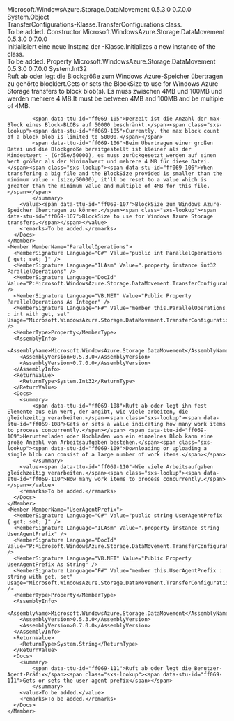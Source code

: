 <Type Name="TransferConfigurations" FullName="Microsoft.WindowsAzure.Storage.DataMovement.TransferConfigurations">
  <TypeSignature Language="C#" Value="public class TransferConfigurations" />
  <TypeSignature Language="ILAsm" Value=".class public auto ansi beforefieldinit TransferConfigurations extends System.Object" />
  <TypeSignature Language="DocId" Value="T:Microsoft.WindowsAzure.Storage.DataMovement.TransferConfigurations" />
  <TypeSignature Language="VB.NET" Value="Public Class TransferConfigurations" />
  <TypeSignature Language="F#" Value="type TransferConfigurations = class" />
  <AssemblyInfo>
    <AssemblyName>Microsoft.WindowsAzure.Storage.DataMovement</AssemblyName>
    <AssemblyVersion>0.5.3.0</AssemblyVersion>
    <AssemblyVersion>0.7.0.0</AssemblyVersion>
  </AssemblyInfo>
  <Base>
    <BaseTypeName>System.Object</BaseTypeName>
  </Base>
  <Interfaces />
  <Docs>
    <summary>
            <span data-ttu-id="ff069-101">TransferConfigurations-Klasse.</span><span class="sxs-lookup"><span data-stu-id="ff069-101">TransferConfigurations class.</span></span>
            </summary>
    <remarks>To be added.</remarks>
  </Docs>
  <Members>
    <Member MemberName=".ctor">
      <MemberSignature Language="C#" Value="public TransferConfigurations ();" />
      <MemberSignature Language="ILAsm" Value=".method public hidebysig specialname rtspecialname instance void .ctor() cil managed" />
      <MemberSignature Language="DocId" Value="M:Microsoft.WindowsAzure.Storage.DataMovement.TransferConfigurations.#ctor" />
      <MemberSignature Language="VB.NET" Value="Public Sub New ()" />
      <MemberType>Constructor</MemberType>
      <AssemblyInfo>
        <AssemblyName>Microsoft.WindowsAzure.Storage.DataMovement</AssemblyName>
        <AssemblyVersion>0.5.3.0</AssemblyVersion>
        <AssemblyVersion>0.7.0.0</AssemblyVersion>
      </AssemblyInfo>
      <Parameters />
      <Docs>
        <summary>
            <span data-ttu-id="ff069-102">Initialisiert eine neue Instanz der <see cref="T:Microsoft.WindowsAzure.Storage.DataMovement.TransferConfigurations" />-Klasse.</span><span class="sxs-lookup"><span data-stu-id="ff069-102">Initializes a new instance of the <see cref="T:Microsoft.WindowsAzure.Storage.DataMovement.TransferConfigurations" /> class.</span></span>
            </summary>
        <remarks>To be added.</remarks>
      </Docs>
    </Member>
    <Member MemberName="BlockSize">
      <MemberSignature Language="C#" Value="public int BlockSize { get; set; }" />
      <MemberSignature Language="ILAsm" Value=".property instance int32 BlockSize" />
      <MemberSignature Language="DocId" Value="P:Microsoft.WindowsAzure.Storage.DataMovement.TransferConfigurations.BlockSize" />
      <MemberSignature Language="VB.NET" Value="Public Property BlockSize As Integer" />
      <MemberSignature Language="F#" Value="member this.BlockSize : int with get, set" Usage="Microsoft.WindowsAzure.Storage.DataMovement.TransferConfigurations.BlockSize" />
      <MemberType>Property</MemberType>
      <AssemblyInfo>
        <AssemblyName>Microsoft.WindowsAzure.Storage.DataMovement</AssemblyName>
        <AssemblyVersion>0.5.3.0</AssemblyVersion>
        <AssemblyVersion>0.7.0.0</AssemblyVersion>
      </AssemblyInfo>
      <ReturnValue>
        <ReturnType>System.Int32</ReturnType>
      </ReturnValue>
      <Docs>
        <summary>
            <span data-ttu-id="ff069-103">Ruft ab oder legt die Blockgröße zum Windows Azure-Speicher übertragen zu gehörte blockiert.</span><span class="sxs-lookup"><span data-stu-id="ff069-103">Gets or sets the BlockSize to use for Windows Azure Storage transfers to block blob(s).</span></span> <span data-ttu-id="ff069-104">Es muss zwischen 4MB und 100MB und werden mehrere 4 MB.</span><span class="sxs-lookup"><span data-stu-id="ff069-104">It must be between 4MB and 100MB and be multiple of 4MB.</span></span>
            
            <span data-ttu-id="ff069-105">Derzeit ist die Anzahl der max-Block eines Block-BLOBs auf 50000 beschränkt.</span><span class="sxs-lookup"><span data-stu-id="ff069-105">Currently, the max block count of a block blob is limited to 50000.</span></span>
            <span data-ttu-id="ff069-106">Beim Übertragen einer großen Datei und die Blockgröße bereitgestellt ist kleiner als der Mindestwert - (Größe/50000), es muss zurückgesetzt werden auf einen Wert größer als der Minimalwert und mehrere 4 MB für diese Datei.</span><span class="sxs-lookup"><span data-stu-id="ff069-106">When transfering a big file and the BlockSize provided is smaller than the minimum value - (size/50000), it'll be reset to a value which is greater than the minimum value and multiple of 4MB for this file.</span></span>
            </summary>
        <value><span data-ttu-id="ff069-107">BlockSize zum Windows Azure-Speicher übertragen zu können.</span><span class="sxs-lookup"><span data-stu-id="ff069-107">BlockSize to use for Windows Azure Storage transfers.</span></span></value>
        <remarks>To be added.</remarks>
      </Docs>
    </Member>
    <Member MemberName="ParallelOperations">
      <MemberSignature Language="C#" Value="public int ParallelOperations { get; set; }" />
      <MemberSignature Language="ILAsm" Value=".property instance int32 ParallelOperations" />
      <MemberSignature Language="DocId" Value="P:Microsoft.WindowsAzure.Storage.DataMovement.TransferConfigurations.ParallelOperations" />
      <MemberSignature Language="VB.NET" Value="Public Property ParallelOperations As Integer" />
      <MemberSignature Language="F#" Value="member this.ParallelOperations : int with get, set" Usage="Microsoft.WindowsAzure.Storage.DataMovement.TransferConfigurations.ParallelOperations" />
      <MemberType>Property</MemberType>
      <AssemblyInfo>
        <AssemblyName>Microsoft.WindowsAzure.Storage.DataMovement</AssemblyName>
        <AssemblyVersion>0.5.3.0</AssemblyVersion>
        <AssemblyVersion>0.7.0.0</AssemblyVersion>
      </AssemblyInfo>
      <ReturnValue>
        <ReturnType>System.Int32</ReturnType>
      </ReturnValue>
      <Docs>
        <summary>
            <span data-ttu-id="ff069-108">Ruft ab oder legt ihn fest Elemente aus ein Wert, der angibt, wie viele arbeiten, die gleichzeitig verarbeiten.</span><span class="sxs-lookup"><span data-stu-id="ff069-108">Gets or sets a value indicating how many work items to process concurrently.</span></span> <span data-ttu-id="ff069-109">Herunterladen oder Hochladen von ein einzelnes Blob kann eine große Anzahl von Arbeitsaufgaben bestehen.</span><span class="sxs-lookup"><span data-stu-id="ff069-109">Downloading or uploading a single blob can consist of a large number of work items.</span></span>
            </summary>
        <value><span data-ttu-id="ff069-110">Wie viele Arbeitsaufgaben gleichzeitig verarbeiten.</span><span class="sxs-lookup"><span data-stu-id="ff069-110">How many work items to process concurrently.</span></span></value>
        <remarks>To be added.</remarks>
      </Docs>
    </Member>
    <Member MemberName="UserAgentPrefix">
      <MemberSignature Language="C#" Value="public string UserAgentPrefix { get; set; }" />
      <MemberSignature Language="ILAsm" Value=".property instance string UserAgentPrefix" />
      <MemberSignature Language="DocId" Value="P:Microsoft.WindowsAzure.Storage.DataMovement.TransferConfigurations.UserAgentPrefix" />
      <MemberSignature Language="VB.NET" Value="Public Property UserAgentPrefix As String" />
      <MemberSignature Language="F#" Value="member this.UserAgentPrefix : string with get, set" Usage="Microsoft.WindowsAzure.Storage.DataMovement.TransferConfigurations.UserAgentPrefix" />
      <MemberType>Property</MemberType>
      <AssemblyInfo>
        <AssemblyName>Microsoft.WindowsAzure.Storage.DataMovement</AssemblyName>
        <AssemblyVersion>0.5.3.0</AssemblyVersion>
        <AssemblyVersion>0.7.0.0</AssemblyVersion>
      </AssemblyInfo>
      <ReturnValue>
        <ReturnType>System.String</ReturnType>
      </ReturnValue>
      <Docs>
        <summary>
            <span data-ttu-id="ff069-111">Ruft ab oder legt die Benutzer-Agent-Präfix</span><span class="sxs-lookup"><span data-stu-id="ff069-111">Gets or sets the user agent prefix</span></span>
            </summary>
        <value>To be added.</value>
        <remarks>To be added.</remarks>
      </Docs>
    </Member>
  </Members>
</Type>